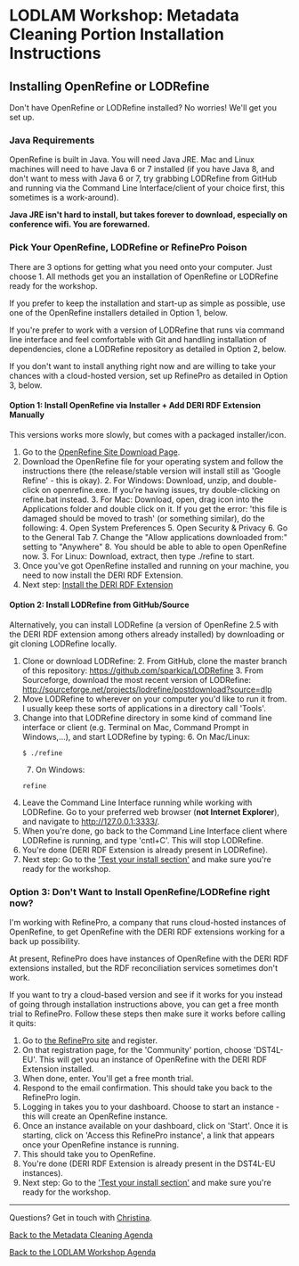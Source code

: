 # LODLAM Workshop: Metadata Cleaning Portion Installation Instructions
## Installing OpenRefine or LODRefine
Don't have OpenRefine or LODRefine installed? No worries! We'll get you set up. 

### Java Requirements
OpenRefine is built in Java. You will need Java JRE. Mac and Linux machines will need to have Java 6 or 7 installed (if you have Java 8, and don't want to mess with Java 6 or 7, try grabbing LODRefine from GitHub and running via the Command Line Interface/client of your choice first, this sometimes is a work-around).

**Java JRE isn't hard to install, but takes forever to download, especially on conference wifi. You are forewarned.**

### Pick Your OpenRefine, LODRefine or RefinePro Poison
There are 3 options for getting what you need onto your computer. Just choose 1. All methods get you an installation of OpenRefine or LODRefine ready for the workshop.

If you prefer to keep the installation and start-up as simple as possible, use one of the OpenRefine installers detailed in Option 1, below. 

If you're prefer to work with a version of LODRefine that runs via command line interface and feel comfortable with Git and handling installation of dependencies, clone a LODRefine repository as detailed in Option 2, below.

If you don't want to install anything right now and are willing to take your chances with a cloud-hosted version, set up RefinePro as detailed in Option 3, below.

#### Option 1: Install OpenRefine via Installer + Add DERI RDF Extension Manually
This versions works more slowly, but comes with a packaged installer/icon.

1. Go to the [OpenRefine Site Download Page](http://openrefine.org/download.html).
2. Download the OpenRefine file for your operating system and follow the instructions there (the release/stable version will install still as 'Google Refine' - this is okay).
    2. For Windows: Download, unzip, and double-click on openrefine.exe. If you’re having issues, try double-clicking on refine.bat instead.
    3. For Mac: Download, open, drag icon into the Applications folder and double click on it. If you get the error: 'this file is damaged should be moved to trash' (or something similar), do the following:
        4. Open System Preferences
        5. Open Security & Privacy
        6. Go to the General Tab
        7. Change the "Allow applications downloaded from:" setting to "Anywhere" 
        8. You should be able to able to open OpenRefine now.
    3. For Linux: Download, extract, then type ./refine to start. 
4. Once you've got OpenRefine installed and running on your machine, you need to now install the DERI RDF Extension. 
5. Next step: [Install the DERI RDF Extension](AddDERIExtension.md)

#### Option 2: Install LODRefine from GitHub/Source
Alternatively, you can install LODRefine (a version of OpenRefine 2.5 with the DERI RDF extension among others already installed) by downloading or git cloning LODRefine locally. 

1. Clone or download LODRefine:
    2. From GitHub, clone the master branch of this repository: https://github.com/sparkica/LODRefine
    3. From Sourceforge, download the most recent version of LODRefine: http://sourceforge.net/projects/lodrefine/postdownload?source=dlp
3. Move LODRefine to wherever on your computer you'd like to run it from. I usually keep these sorts of applications in a directory call 'Tools'.
4. Change into that LODRefine directory in some kind of command line interface or client (e.g. Terminal on Mac, Command Prompt in Windows,...), and start LODRefine by typing:
    6. On Mac/Linux:
    ```
    $ ./refine
    ```
    7. On Windows:
    ```
    refine
    ```
6. Leave the Command Line Interface running while working with LODRefine. Go to your preferred web browser (**not Internet Explorer**), and navigate to http://127.0.0.1:3333/. 
7. When you're done, go back to the Command Line Interface client where LODRefine is running, and type 'cntl+C'. This will stop LODRefine. 
8. You're done (DERI RDF Extension is already present in LODRefine). 
9. Next step: Go to the ['Test your install section'](OpenRefineInstallationTest.md) and make sure you're ready for the workshop.

### Option 3: Don't Want to Install OpenRefine/LODRefine right now?
I'm working with RefinePro, a company that runs cloud-hosted instances of OpenRefine, to get OpenRefine with the DERI RDF extensions working for a back up possibility.

At present, RefinePro does have instances of OpenRefine with the DERI RDF extensions installed, but the RDF reconciliation services sometimes don't work.

If you want to try a cloud-based version and see if it works for you instead of going through installation instructions above, you can get a free month trial to RefinePro. Follow these steps then make sure it works before calling it quits:

1. Go to [the RefinePro site](https://app.refinepro.com/register/) and register. 
2. On that registration page, for the 'Community' portion, choose 'DST4L-EU'. This will get you an instance of OpenRefine with the DERI RDF Extension installed.
3. When done, enter. You'll get a free month trial.
3. Respond to the email confirmation. This should take you back to the RefinePro login. 
4. Logging in takes you to your dashboard. Choose to start an instance - this will create an OpenRefine instance. 
5. Once an instance available on your dashboard, click on 'Start'. Once it is starting, click on 'Access this RefinePro instance', a link that appears once your OpenRefine instance is running.
6. This should take you to OpenRefine.
7. You're done (DERI RDF Extension is already present in the DST4L-EU instances). 
8. Next step: Go to the ['Test your install section'](OpenRefineInstallationTest.md) and make sure you're ready for the workshop.

---

Questions? Get in touch with [Christina](mailto:cmharlow@gmail.com).

[Back to the Metadata Cleaning Agenda](../)

[Back to the LODLAM Workshop Agenda](https://github.com/cmh2166/DLF15LODLAM/)

